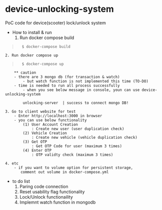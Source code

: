 # device-unlocking-system
PoC code for device(scooter) lock/unlock system

- How to install & run
    1. Run docker compose build
>       $ docker-compose build

    2. Run docker compose up
>       $ docker-compose up

        ** caution
        - there are 3 mongo db (for transaction & watch)
            - but watch function is not implemented this time (TO-DO)
        - time is needed to run all process successfully
            - when you see below message in console, youn can use device-unlocking-system
            
            unlocking-server  | success to connect mongo DB!

    3. Go to client website for test
        - Enter http://localhost:3000 in browser
        - you can use below functionality
            (1) User Account Creation
                : Create new user (user duplication check)
            (2) Vehicle Creation
                : Create new vehicle (vehicle duplication check)
            (3) Get OTP
                : Get OTP Code for user (maximum 3 times)
            (4) Enter OTP
                : OTP validty check (maximum 3 times)

    4. etc
        - if you want to volume option for persistent storage,
           comment out volume in docker-compose.yml



- to do list
    1. Paring code connection
    2. Reset usability flag functionality
    3. Lock/Unlock functionaility
    4. Implemnt watch function in mongodb